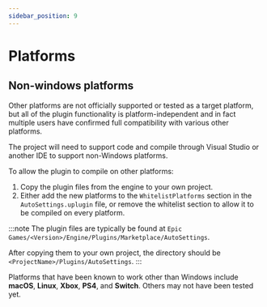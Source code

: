 ```yaml
---
sidebar_position: 9
---
```


# Platforms

## Non-windows platforms

Other platforms are not officially supported or tested as a target platform, but all of the plugin functionality is platform-independent and in fact multiple users have confirmed full compatibility with various other platforms.

The project will need to support code and compile through Visual Studio or another IDE to support non-Windows platforms.

To allow the plugin to compile on other platforms:

1. Copy the plugin files from the engine to your own project.
2. Either add the new platforms to the `WhitelistPlatforms` section in the `AutoSettings.uplugin` file, or remove the whitelist section to allow it to be compiled on every platform.

:::note
The plugin files are typically be found at `Epic Games/<Version>/Engine/Plugins/Marketplace/AutoSettings`.

After copying them to your own project, the directory should be `<ProjectName>/Plugins/AutoSettings`.
:::

Platforms that have been known to work other than Windows include **macOS**, **Linux**, **Xbox**, **PS4**, and **Switch**. Others may not have been tested yet.